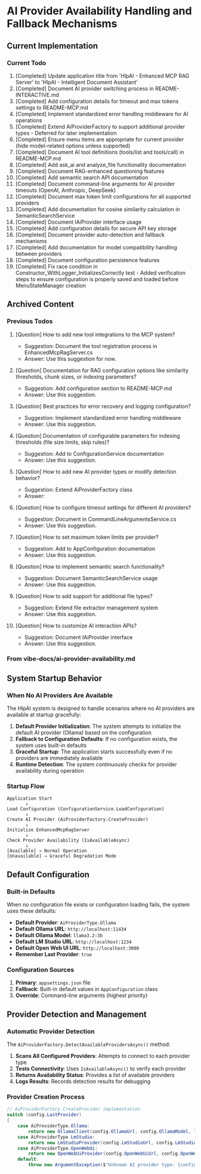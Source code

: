 # AI Provider Availability Handling and Fallback Mechanisms

## Current Implementation

### Current Todo

1. [Completed] Update application title from 'HlpAI - Enhanced MCP RAG Server' to 'HlpAI - Intelligent Document Assistant'
2. [Completed] Document AI provider switching process in README-INTERACTIVE.md
3. [Completed] Add configuration details for timeout and max tokens settings to README-MCP.md
4. [Completed] Implement standardized error handling middleware for AI operations
5. [Completed] Extend AiProviderFactory to support additional provider types - Deferred for later implementation
6. [Completed] Ensure menu items are appropriate for current provider (hide model-related options unless supported)
7. [Completed] Document AI tool definitions (tools/list and tools/call) in README-MCP.md
8. [Completed] Add ask_ai and analyze_file functionality documentation
9. [Completed] Document RAG-enhanced questioning features
10. [Completed] Add semantic search API documentation
11. [Completed] Document command-line arguments for AI provider timeouts (OpenAI, Anthropic, DeepSeek)
12. [Completed] Document max token limit configurations for all supported providers
13. [Completed] Add documentation for cosine similarity calculation in SemanticSearchService
14. [Completed] Document IAiProvider interface usage
15. [Completed] Add configuration details for secure API key storage
16. [Completed] Document provider auto-detection and fallback mechanisms
17. [Completed] Add documentation for model compatibility handling between providers
18. [Completed] Document configuration persistence features
19. [Completed] Fix race condition in Constructor_WithLogger_InitializesCorrectly test - Added verification steps to ensure configuration is properly saved and loaded before MenuStateManager creation

## Archived Content

### Previous Todos

1. [Question] How to add new tool integrations to the MCP system?
   - Suggestion: Document the tool registration process in EnhancedMcpRagServer.cs
   - Answer: Use this suggestion for now.

2. [Question] Documentation for RAG configuration options like similarity thresholds, chunk sizes, or indexing parameters?
   - Suggestion: Add configuration section to README-MCP.md
   - Answer: Use this suggestion.

3. [Question] Best practices for error recovery and logging configuration?
   - Suggestion: Implement standardized error handling middleware
   - Answer: Use this suggestion.

4. [Question] Documentation of configurable parameters for indexing thresholds (file size limits, skip rules)?
   - Suggestion: Add to ConfigurationService documentation
   - Answer: Use this suggestion.

5. [Question] How to add new AI provider types or modify detection behavior?
   - Suggestion: Extend AiProviderFactory class
   - Answer: 

6. [Question] How to configure timeout settings for different AI providers?
   - Suggestion: Document in CommandLineArgumentsService.cs
   - Answer: Use this suggestion.

7. [Question] How to set maximum token limits per provider?
   - Suggestion: Add to AppConfiguration documentation
   - Answer: Use this suggestion.

8. [Question] How to implement semantic search functionality?
   - Suggestion: Document SemanticSearchService usage
   - Answer: Use this suggestion.

9. [Question] How to add support for additional file types?
   - Suggestion: Extend file extractor management system
   - Answer: Use this suggestion.

10. [Question] How to customize AI interaction APIs?
    - Suggestion: Document IAiProvider interface
    - Answer: Use this suggestion.

### From vibe-docs/ai-provider-availability.md

## System Startup Behavior

### When No AI Providers Are Available

The HlpAI system is designed to handle scenarios where no AI providers are available at startup gracefully:

1. **Default Provider Initialization**: The system attempts to initialize the default AI provider (Ollama) based on the configuration
2. **Fallback to Configuration Defaults**: If no configuration exists, the system uses built-in defaults
3. **Graceful Startup**: The application starts successfully even if no providers are immediately available
4. **Runtime Detection**: The system continuously checks for provider availability during operation

### Startup Flow

```
Application Start
       ↓
Load Configuration (ConfigurationService.LoadConfiguration)
       ↓
Create AI Provider (AiProviderFactory.CreateProvider)
       ↓
Initialize EnhancedMcpRagServer
       ↓
Check Provider Availability (IsAvailableAsync)
       ↓
[Available] → Normal Operation
[Unavailable] → Graceful Degradation Mode
```

## Default Configuration

### Built-in Defaults

When no configuration file exists or configuration loading fails, the system uses these defaults:

- **Default Provider**: `AiProviderType.Ollama`
- **Default Ollama URL**: `http://localhost:11434`
- **Default Ollama Model**: `llama3.2:3b`
- **Default LM Studio URL**: `http://localhost:1234`
- **Default Open Web UI URL**: `http://localhost:3000`
- **Remember Last Provider**: `true`

### Configuration Sources

1. **Primary**: `appsettings.json` file
2. **Fallback**: Built-in default values in `AppConfiguration` class
3. **Override**: Command-line arguments (highest priority)

## Provider Detection and Management

### Automatic Provider Detection

The `AiProviderFactory.DetectAvailableProvidersAsync()` method:

1. **Scans All Configured Providers**: Attempts to connect to each provider type
2. **Tests Connectivity**: Uses `IsAvailableAsync()` to verify each provider
3. **Returns Availability Status**: Provides a list of available providers
4. **Logs Results**: Records detection results for debugging

### Provider Creation Process

```csharp
// AiProviderFactory.CreateProvider implementation
switch (config.LastProvider)
{
    case AiProviderType.Ollama:
        return new OllamaClient(config.OllamaUrl, config.OllamaModel, logger);
    case AiProviderType.LmStudio:
        return new LmStudioProvider(config.LmStudioUrl, config.LmStudioModel, logger);
    case AiProviderType.OpenWebUi:
        return new OpenWebUiProvider(config.OpenWebUiUrl, config.OpenWebUiModel, logger);
    default:
        throw new ArgumentException($"Unknown AI provider type: {config.LastProvider}
